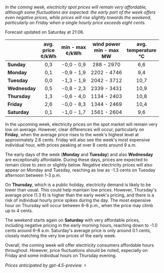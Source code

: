 *In the coming week, electricity spot prices will remain very affordable, although some fluctuations are expected: the early part of the week offers even negative prices, while prices will rise slightly towards the weekend, particularly on Friday when a single hourly price exceeds eight cents.*

Forecast updated on Saturday at 21:06.

|              | avg.<br>price<br>¢/kWh | min - max<br>¢/kWh | wind power<br>min - max<br>MW | avg.<br>temperature<br>°C |
|:-------------|:----------------:|:----------------:|:----------------------:|:----------------------:|
| **Sunday**   |        0,3       |     -0,0 - 0,9    |       288 - 2970       |          6,6          |
| **Monday**   |        0,1       |     -0,9 - 1,9    |      2202 - 4746       |          9,4          |
| **Tuesday**  |        0,0       |     -1,3 - 1,9    |      2042 - 3712       |         10,7          |
| **Wednesday**|        0,5       |     -0,8 - 2,3    |      2339 - 3431       |         10,9          |
| **Thursday** |        1,3       |     -0,6 - 4,0    |      1134 - 2403       |         10,8          |
| **Friday**   |        2,6       |     -0,0 - 8,3    |      1344 - 2469       |         10,4          |
| **Saturday** |        0,1       |     -1,0 - 1,7    |      1561 - 2604       |          9,6          |

In the upcoming week, electricity prices on the spot market will remain very low on average. However, clear differences will occur, particularly on **Friday**, when the average price rises to the week's highest level at approximately 2.6 cents. Friday will also see the week's most expensive individual hour, with prices peaking at over 8 cents around 9 a.m.

The early days of the week (**Monday** and **Tuesday**) and also **Wednesday** are exceptionally affordable. During these days, prices are expected to remain close to zero or slightly below. Negative electricity prices will also appear on Monday and Tuesday, reaching as low as -1.3 cents on Tuesday afternoon between 1–3 p.m.

On **Thursday**, which is a public holiday, electricity demand is likely to be lower than usual. This could help maintain low prices. However, Thursday's average price (1.3 ¢) is higher than the early week's pricing, and there is a risk of individual hourly price spikes during the day. The most expensive hour on Thursday will occur between 6–8 p.m., when the price may climb up to 4 cents.

The weekend starts again on **Saturday** with very affordable prices, including negative pricing in the early morning hours, reaching down to -1.0 cents around 6–8 a.m. Saturday's average price is only around 0.1 cents, closely matching the very low prices of the early week.

Overall, the coming week will offer electricity consumers affordable hours throughout. However, price fluctuations should be noted, especially on Friday and some individual hours on Thursday evening.

*Prices anticipated by gpt-4.5-preview.* ⚡
